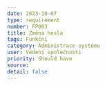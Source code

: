 ```yaml
---
date: 2023-10-07
type: requirement
number: FP003  
title: Změna hesla
tags: Funkční
category: Administrace systému
user: Vedení společnosti
priority: Should have
source: 
detail: false
---
```


